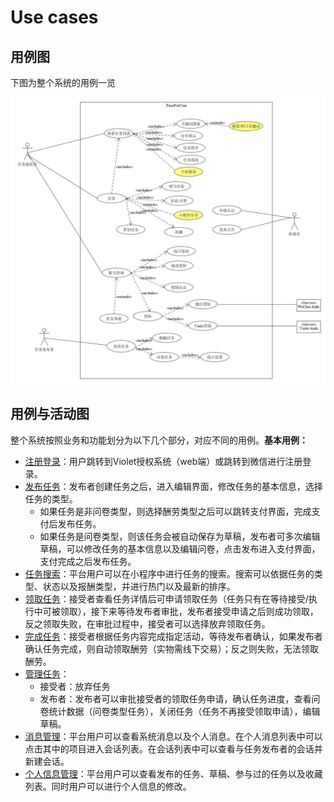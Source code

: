 # Use cases

## 用例图

下图为整个系统的用例一览

![](use-case/requirement.jpg)



## 用例与活动图

整个系统按照业务和功能划分为以下几个部分，对应不同的用例。**基本用例：**

* [注册登录](use-case-and-activity/login.md)：用户跳转到Violet授权系统（web端）或跳转到微信进行注册登录。
* [发布任务](use-case-and-activity/publish.md)：发布者创建任务之后，进入编辑界面，修改任务的基本信息，选择任务的类型。
  * 如果任务是非问卷类型，则选择酬劳类型之后可以跳转支付界面，完成支付后发布任务。
  * 如果任务是问卷类型，则该任务会被自动保存为草稿，发布者可多次编辑草稿，可以修改任务的基本信息以及编辑问卷，点击发布进入支付界面，支付完成之后发布任务。
* [任务搜索](use-case-and-activity/search.md)：平台用户可以在小程序中进行任务的搜索。搜索可以依据任务的类型、状态以及报酬类型，并进行热门以及最新的排序。
* [领取任务](use-case-and-activity/receive.md)：接受者查看任务详情后可申请领取任务（任务只有在等待接受/执行中可被领取），接下来等待发布者审批，发布者接受申请之后则成功领取，反之领取失败，在审批过程中，接受者可以选择放弃领取任务。
* [完成任务](use-case-and-activity/complete.md)：接受者根据任务内容完成指定活动，等待发布者确认，如果发布者确认任务完成，则自动领取酬劳（实物需线下交易）；反之则失败，无法领取酬劳。
* [管理任务](use-case-and-activity/manage.md)：
  * 接受者：放弃任务
  * 发布者：发布者可以审批接受者的领取任务申请，确认任务进度，查看问卷统计数据（问卷类型任务），关闭任务（任务不再接受领取申请），编辑草稿。
* [消息管理](use-case-and-activity/message.d)：平台用户可以查看系统消息以及个人消息。在个人消息列表中可以点击其中的项目进入会话列表。在会话列表中可以查看与任务发布者的会话并新建会话。
* [个人信息管理](use-case-and-activity/personalInfo.md)：平台用户可以查看发布的任务、草稿、参与过的任务以及收藏列表。同时用户可以进行个人信息的修改。